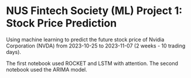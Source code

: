 # NUS Fintech Society (ML) Project 1: Stock Price Prediction

Using machine learning to predict the future stock price of Nvidia Corporation (NVDA) from 2023-10-25 to 2023-11-07 (2 weeks - 10 trading days).

The first notebook used ROCKET and LSTM with attention. The second notebook used the ARIMA model.
